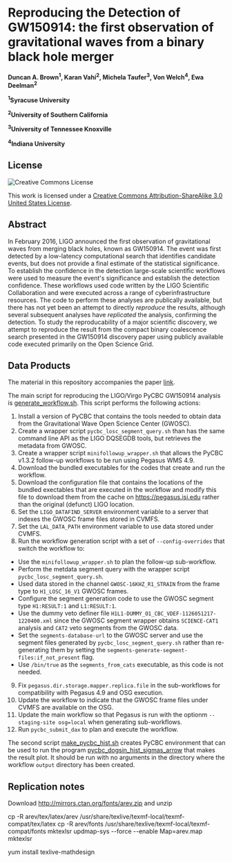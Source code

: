 # Reproducing the Detection of GW150914: the first observation of gravitational waves from a binary black hole merger

**Duncan A. Brown<sup>1</sup>, Karan Vahi<sup>2</sup>, Michela Taufer<sup>3</sup>, Von Welch<sup>4</sup>, Ewa Deelman<sup>2</sup>**

**<sup>1</sup>Syracuse University**

**<sup>2</sup>University of Southern California**

**<sup>3</sup>University of Tennessee Knoxville**

**<sup>4</sup>Indiana University**


## License

![Creative Commons License](https://i.creativecommons.org/l/by-sa/3.0/us/88x31.png "Creative Commons License")

This work is licensed under a [Creative Commons Attribution-ShareAlike 3.0 United States License](http://creativecommons.org/licenses/by-sa/3.0/us/).

## Abstract

In February 2016, LIGO announced the first observation of gravitational waves from merging black holes, known as GW150914. The event was first detected by a low-latency computational search that identifies candidate events, but does not provide a final estimate of the statistical significance. To establish the confidence in the detection large-scale scientific workflows were used to measure the event's significance and establish the detection confidence. These workflows used code written by the LIGO Scientific Collaboration and were executed across a range of cyberinfrastructure resources. The code to perform these analyses are publically available, but there has not yet been an attempt to directly *reproduce* the results, although several subsequent analyses have *replicated* the analysis, confirming the detection. To study the reproducability of a major scientific discovery, we attempt to reproduce the result from the compact binary coalescence search presented in the GW150914 discovery paper using publicly available code executed primarily on the Open Science Grid.

## Data Products

The material in this repository accompanies the paper [link](link).

The main script for reproducing the LIGO/Virgo PyCBC GW150914 analysis is [generate_workflow.sh](https://github.com/duncan-brown/gw150914-fig4b/blob/master/generate_workflow.sh). This script performs the following actions:

 1. Install a version of PyCBC that contains the tools needed to obtain data from the Gravitational Wave Open Science Center (GWOSC).
 2. Create a wrapper script `pycbc_losc_segment_query.sh` than has the same command line API as the LIGO DQSEGDB tools, but retrieves the metadata from GWOSC.
 3. Create a wrapper script `minifollowup_wrapper.sh` that allows the PyCBC v1.3.2 follow-up workflows to be run using Pegasus WMS 4.9.
 4. Download the bundled executables for the codes that create and run the workflow.
 5. Download the configuration file that contains the locations of the bundled exectables that are executed in the workflow and modify this file to download them from the cache on https://pegasus.isi.edu rather than the original (defunct) LIGO location.
 6. Set the `LIGO_DATAFIND_SERVER` environment variable to a server that indexes the GWOSC frame files stored in CVMFS.
 7. Set the `LAL_DATA_PATH` environment variable to use data stored under CVMFS.
 8. Run the workflow generation script with a set of `--config-overrides` that switch the workflow to:
   * Use the `minifollowup_wrapper.sh` to plan the follow-up sub-workflow.
   * Perform the metdata segment query with the wrapper script `pycbc_losc_segment_query.sh`.
   * Used data stored in the channel `GWOSC-16KHZ_R1_STRAIN` from the frame type to `H1_LOSC_16_V1` GWOSC frames.
   * Configure the segment generation code to use the GWOSC segment type `H1:RESULT:1` and `L1:RESULT:1`.
   * Use the dummy veto definer file `H1L1-DUMMY_O1_CBC_VDEF-1126051217-1220400.xml` since the GWOSC segment wrapper obtains `SCIENCE-CAT1` analysis and `CAT2` veto segments from the GWOSC data.
   * Set the `segments-database-url` to the GWOSC server and use the segment files generated by `pycbc_losc_segment_query.sh` rather than re-generating them by setting the `segments-generate-segment-files:if_not_present` flag.
   * Use `/bin/true` as the `segments_from_cats` executable, as this code is not needed.
 9. Fix `pegasus.dir.storage.mapper.replica.file` in the sub-workflows for compatibility with Pegasus 4.9 and OSG execution.
 10. Update the workflow to indicate that the GWOSC frame files under CVMFS are available on the OSG.
 11. Update the main workflow so that Pegasus is run with the optionm `--staging-site osg=local` when generating sub-workflows.
 12. Run `pycbc_submit_dax` to plan and execute the workflow.
   
The second script [make_pycbc_hist.sh](https://github.com/duncan-brown/gw150914-fig4b/blob/master/make_pycbc_hist.sh) creates PyCBC environment that can be used to run the program [pycbc_dogsin_hist_sigmas_arrow](https://github.com/duncan-brown/gw150914-fig4b/blob/master/pycbc_dogsin_hist_sigmas_arrow) that makes the result plot. It should be run with no arguments in the directory where the workflow `output` directory has been created.
 
## Replication notes

Download http://mirrors.ctan.org/fonts/arev.zip and unzip

cp -R arev/tex/latex/arev /usr/share/texlive/texmf-local/texmf-compat/tex/latex
cp -R arev/fonts /usr/share/texlive/texmf-local/texmf-compat/fonts
mktexlsr
updmap-sys --force --enable Map=arev.map
mktexlsr

yum install texlive-mathdesign

